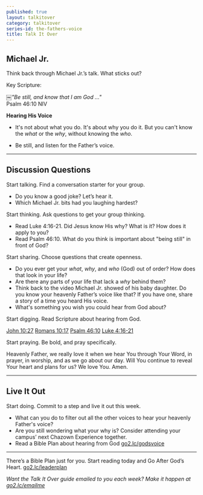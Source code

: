 ```yaml
---
published: true
layout: talkitover
category: talkitover
series-id: the-fathers-voice
title: Talk It Over
---
```


## Michael Jr.

<p class="lead">Think back through Michael Jr.’s talk. What sticks out?</p> 

Key Scripture:

￼_"Be still, and know that I am God ..."_  
Psalm 46:10 NIV  

**Hearing His Voice**

* It's not about what you do. It's about why you do it. But you can't know the _what_ or the _why_, without knowing the _who_.

* Be still, and listen for the Father’s voice.

* * *

## Discussion Questions
<p class="lead">Start talking. Find a conversation starter for your group.</p> 

* Do you know a good joke? Let’s hear it.
* Which Michael Jr. bits had you laughing hardest?

<p class="lead">Start thinking. Ask questions to get your group thinking.</p> 

* Read Luke 4:16-21. Did Jesus know His why? What is it? How does it apply to you?
* Read Psalm 46:10. What do you think is important about "being still" in front of God?
 
<p class="lead">Start sharing. Choose questions that create openness.</p> 

* Do you ever get your _what_, _why_, and _who_ (God) out of order? How does that look in your life?
* Are there any parts of your life that lack a _why_ behind them?
* Think back to the video Michael Jr. showed of his baby daughter. Do you know your heavenly Father’s voice like that? If you have one, share a story of a time you heard His voice.
* What's something you wish you could hear from God about?

<p class="lead">Start digging. Read Scripture about hearing from God.</p> 

[John 10:27](https://www.bible.com/bible/111/joh.10.27.niv) [Romans 10:17](https://www.bible.com/bible/111/rom.10.17.niv) [Psalm 46:10](https://www.bible.com/bible/111/psa.46.10.niv) [Luke 4:16-21](https://www.bible.com/bible/111/luk.4.16-21.niv)

<p class="lead">Start praying. Be bold, and pray specifically.</p> 

Heavenly Father, we really love it when we hear You through Your Word, in prayer, in worship, and as we go about our day. Will You continue to reveal Your heart and plans for us? We love You. Amen.

* * *

## Live It Out
<p class="lead">Start doing. Commit to a step and live it out this week.</p>

* What can you do to filter out all the other voices to hear your heavenly Father's voice?
* Are you still wondering what your why is? Consider attending your campus’ next Chazown Experience together.
* Read a Bible Plan about hearing from God [go2.lc/godsvoice](https://www.bible.com/reading-plans/1281-hearing-the-voice-of-god)

* * *

There’s a Bible Plan just for you. Start reading today and Go After God’s Heart. [go2.lc/leaderplan](https://www.bible.com/reading-plans/2272-go-after-gods-heart)

_Want the Talk It Over guide emailed to you each week? Make it happen at [go2.lc/emailme](/talkitover)_
